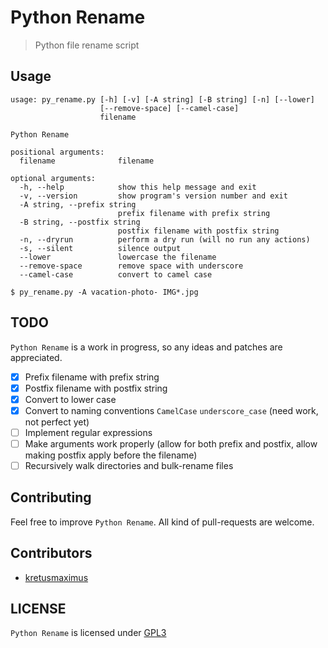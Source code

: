 # Python Rename

> Python file rename script

Usage
-----

```
usage: py_rename.py [-h] [-v] [-A string] [-B string] [-n] [--lower]
                    [--remove-space] [--camel-case]
                    filename

Python Rename

positional arguments:
  filename              filename

optional arguments:
  -h, --help            show this help message and exit
  -v, --version         show program's version number and exit
  -A string, --prefix string
                        prefix filename with prefix string
  -B string, --postfix string
                        postfix filename with postfix string
  -n, --dryrun          perform a dry run (will no run any actions)
  -s, --silent          silence output
  --lower               lowercase the filename
  --remove-space        remove space with underscore
  --camel-case          convert to camel case
```

`$ py_rename.py -A vacation-photo- IMG*.jpg`

TODO
----

`Python Rename` is a work in progress, so any ideas and patches are 
appreciated.

* [x] Prefix filename with prefix string
* [x] Postfix filename with postfix string
* [x] Convert to lower case
* [x] Convert to naming conventions `CamelCase` `underscore_case` (need work, not perfect yet)
* [ ] Implement regular expressions
* [ ] Make arguments work properly (allow for both prefix and postfix, allow making postfix apply before the filename)
* [ ] Recursively walk directories and bulk-rename files

Contributing
------------

Feel free to improve `Python Rename`. All kind of pull-requests are welcome.

Contributors
------------

* [kretusmaximus](https://github.com/kretusmaximus)

LICENSE
-------

`Python Rename` is licensed under 
[GPL3](https://github.com/nagracks/py_rename/blob/master/LICENSE)
